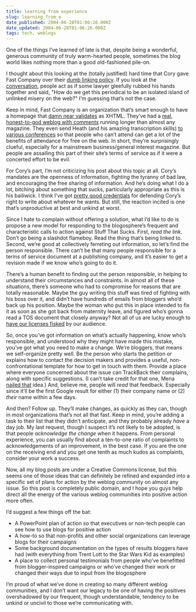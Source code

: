 ```yaml
---
title: learning from experience
slug: learning_from_e
date_published: 2004-06-28T01:06:26.000Z
date_updated: 2004-06-28T01:06:26.000Z
tags: tech, weblogs
---
```


One of the things I’ve learned of late is that, despite being a wonderful, generous community of truly warm-hearted people, sometimes the blog world likes nothing more than a good old-fashioned pile-on.

I thought about this looking at the (totally justified) hard time that Cory gave Fast Company over their [dumb linking policy](http://www.boingboing.net/2004/06/26/fastcompanys_terribl.html). If you look at the [conversation](http://blogdex.net/track.asp?id=9892651), people act as if some lawyer gleefully rubbed his hands together and said, "How do we get this periodical to be an isolated island of unlinked misery on the web?" I’m guessing that’s not the case.

Keep in mind, Fast Company is an organization that’s smart enough to have a homepage that [damn near validates](http://validator.w3.org/check?uri=http%3A%2F%2Fwww.fastcompany.com%2F&amp;charset=%28detect+automatically%29&amp;doctype=%28detect+automatically%29) as XHTML. They’ve had a [real, honest-to-god weblog with comments](http://blog.fastcompany.com/) running longer than almost any magazine. They even send Heath (and his amazing transcription skills) [to various conferences](http://blog.fastcompany.com/archives/2004/06/23/reconference_viii.html) so that people who can’t attend can get a lot of the benefits of attendance for free on the web. In short, they’re surprisingly clueful, especially for a mainstream business/general interest magazine. But people are assailing this part of their site’s terms of service as if it were a concerted effort to be evil.

For Cory’s part, I’m not criticizing his post about this topic at all. Cory’s mandates are the openness of information, fighting the tyranny of bad law, and encouraging the free sharing of information. And he’s doing what I do a lot, bitching about something that sucks, particularly appropriate as this is his bailiwick. I think I’ve got [pretty good credentials](http://www.glassdog.com/archives/2004/06/06/worth_hating.html) for defending Cory’s right to write about whatever he wants. But still, the reaction incited is one that’s unproductive at best and unkind at worst.

Since I hate to complain without offering a solution, what I’d like to do is propose a new model for responding to the blogosphere’s frequent and characteristic calls to action against Stuff That Sucks. First, *read the link*. Don’t go being a slashdot flameboy. Read the thing that’s being linked to. Second, we’re good at collectively ferreting out information, so let’s find the person responsible. There can’t be that many people responsible for a terms of service document at a publishing company, and it’s easier to get a revision made if we know who’s going to do it.

There’s a human benefit to finding out the person responsible, in helping to understand their circumstances and constraints. In almost all of these situations, there’s someone who had to compromise for reasons that are totally reasonable. Maybe the guy writing this stuff was tired of fighting with his boss over it, and didn’t have hundreds of emails from bloggers who’d back up his position. Maybe the woman who put this in place intended to fix it as soon as she got back from maternity leave, and figured who’s gonna read a TOS document that closely anyway? Not all of us are lucky enough to [have our licenses fisked](http://philringnalda.com/blog/2004/05/licensing_matters.php) by our audience.

So, once you’ve got information on what’s actually happening, know who’s responsible, and understood why they might have made this mistake, you’ve got what you need to make a change. We’re bloggers, that means we self-organize pretty well. Be the person who starts the petition or explains how to contact the decision makers and provides a useful, non-confrontational template for how to get in touch with them. Provide a place where everyone concerned about the issue can TrackBack their complains, along with specific suggestions. (I can’t take credit for that one, Mena [nailed that](http://www.sixapart.com/log/2004/05/how_are_you_usi.shtml) idea.) And, believe me, people will *read* that feedback. Especially since it’ll be the first Google result for either (1) their company name or (2) *their* name within a few days.

And then? Follow up. They’ll make changes, as quickly as they can, though in most organizations that’s not all that fast. Keep in mind, you’re adding a task to their list that they didn’t anticipate, and they probably already *have* a day job. My last request, though I suspect it’s not likely to be adopted, is that people *acknowledge the change* when it happens. From personal experience, you can usually find about a ten-to-one ratio of complaints to acknowledgements of an improvement, in the best case. If you are the one on the receiving end and you get one tenth as much kudos as complaints, consider your work a success.

Now, all my blog posts are under a Creative Commons license, but this seems one of those ideas that can definitely be refined and expanded into a specific set of plans for action by the weblog community on almost any issue. So this post is completely public domain, and I hope you guys help direct all the energy of the various weblog communities into positive action more often.

I’d suggest a few things off the bat:

- A PowerPoint plan of action so that executives or non-tech people can see how to use blogs for positive action
- A how-to so that non-profits and other social organizations can leverage blogs for their campaigns
- Some background documentation on the types of results bloggers have had (with everything from Trent Lott to the Star Wars Kid as examples)
- A place to collect personal testimonials from people who’ve benefitted from blogger-inspired campaigns or who’ve changed their work or changed their ways due to input from the blogosphere

I’m proud of what we’ve done in creating so many different weblog communities, and I don’t want our legacy to be one of having the positives overshadowed by our frequent, though understandable, tendency to be unkind or uncivil to those we’re communicating with.
